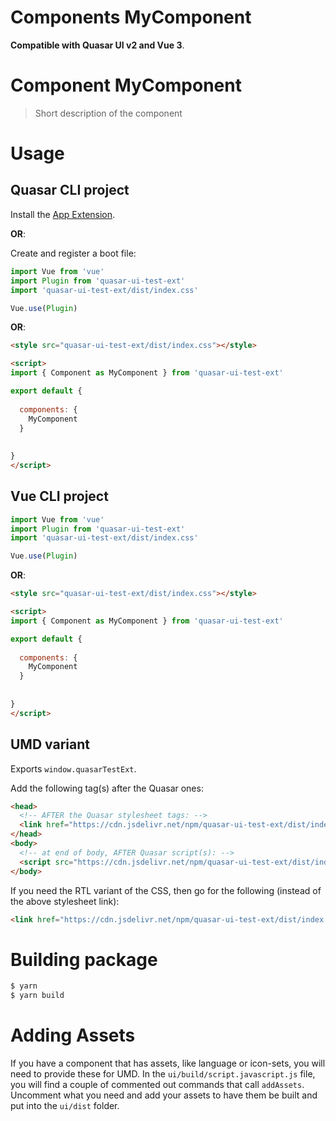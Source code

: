 # Components MyComponent

**Compatible with Quasar UI v2 and Vue 3**.


# Component MyComponent
> Short description of the component




# Usage

## Quasar CLI project


Install the [App Extension](../app-extension).

**OR**:


Create and register a boot file:

```js
import Vue from 'vue'
import Plugin from 'quasar-ui-test-ext'
import 'quasar-ui-test-ext/dist/index.css'

Vue.use(Plugin)
```

**OR**:

```html
<style src="quasar-ui-test-ext/dist/index.css"></style>

<script>
import { Component as MyComponent } from 'quasar-ui-test-ext'

export default {
  
  components: {
    MyComponent
  }
  
  
}
</script>
```

## Vue CLI project

```js
import Vue from 'vue'
import Plugin from 'quasar-ui-test-ext'
import 'quasar-ui-test-ext/dist/index.css'

Vue.use(Plugin)
```

**OR**:

```html
<style src="quasar-ui-test-ext/dist/index.css"></style>

<script>
import { Component as MyComponent } from 'quasar-ui-test-ext'

export default {
  
  components: {
    MyComponent
  }
  
  
}
</script>
```

## UMD variant

Exports `window.quasarTestExt`.

Add the following tag(s) after the Quasar ones:

```html
<head>
  <!-- AFTER the Quasar stylesheet tags: -->
  <link href="https://cdn.jsdelivr.net/npm/quasar-ui-test-ext/dist/index.min.css" rel="stylesheet" type="text/css">
</head>
<body>
  <!-- at end of body, AFTER Quasar script(s): -->
  <script src="https://cdn.jsdelivr.net/npm/quasar-ui-test-ext/dist/index.umd.min.js"></script>
</body>
```
If you need the RTL variant of the CSS, then go for the following (instead of the above stylesheet link):
```html
<link href="https://cdn.jsdelivr.net/npm/quasar-ui-test-ext/dist/index.rtl.min.css" rel="stylesheet" type="text/css">
```

# Building package
```bash
$ yarn
$ yarn build
```

# Adding Assets
If you have a component that has assets, like language or icon-sets, you will need to provide these for UMD. In the `ui/build/script.javascript.js` file, you will find a couple of commented out commands that call `addAssets`. Uncomment what you need and add your assets to have them be built and put into the `ui/dist` folder.
